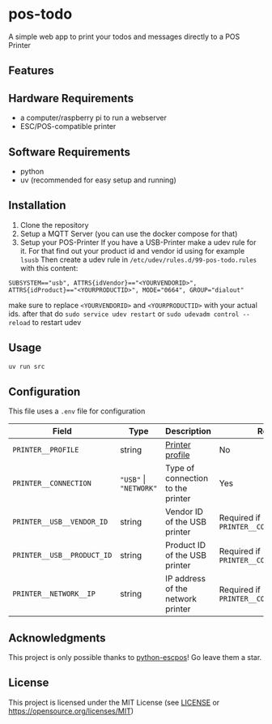 # pos-todo
A simple web app to print your todos and messages directly to a POS Printer

## Features


## Hardware Requirements
- a computer/raspberry pi to run a webserver
- ESC/POS-compatible printer

## Software Requirements
- python
- uv (recommended for easy setup and running)


## Installation
1. Clone the repository
2. Setup a MQTT Server (you can use the docker compose for that)
3. Setup your POS-Printer
If you have a USB-Printer make a udev rule for it.
For that find out your product id and vendor id using for example `lsusb`
Then create a udev rule in `/etc/udev/rules.d/99-pos-todo.rules`
with this content:
```
SUBSYSTEM=="usb", ATTRS{idVendor}=="<YOURVENDORID>", ATTRS{idProduct}=="<YOURPRODUCTID>", MODE="0664", GROUP="dialout"
```
make sure to replace `<YOURVENDORID>` and `<YOURPRODUCTID>` with your actual ids.
after that do `sudo service udev restart` or `sudo udevadm control --reload` to restart udev


## Usage 
```bash
uv run src
```

## Configuration
This file uses a `.env` file for configuration

| Field            | Type                  | Description                           | Required                         |
| ---------------- | --------------------- | ------------------------------------- | -------------------------------- |
| `PRINTER__PROFILE` | string                | [Printer profile](https://python-escpos.readthedocs.io/en/latest/printer_profiles/available-profiles.html) | No                               |
| `PRINTER__CONNECTION`     | `"USB"` \| `"NETWORK"` | Type of connection to the printer     | Yes                              |
| `PRINTER__USB__VENDOR_ID`  | string                | Vendor ID of the USB printer          | Required if `PRINTER__CONNECTION=USB`     |
| `PRINTER__USB__PRODUCT_ID` | string                | Product ID of the USB printer         | Required if `PRINTER__CONNECTION=USB`     |
| `PRINTER__NETWORK__IP`     | string                | IP address of the network printer     | Required if `PRINTER__CONNECTION=NETWORK` |


## Acknowledgments
This project is only possible thanks to [python-escpos](https://github.com/python-escpos/python-escpos)! Go leave them a star. 


## License
This project is licensed under the MIT License (see [LICENSE](./LICENSE) or https://opensource.org/licenses/MIT)
